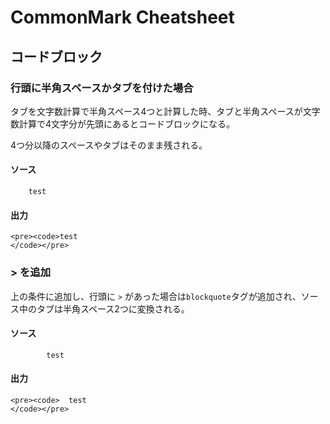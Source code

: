 # CommonMark Cheatsheet

## コードブロック

### 行頭に半角スペースかタブを付けた場合

タブを文字数計算で半角スペース4つと計算した時、タブと半角スペースが文字数計算で4文字分が先頭にあるとコードブロックになる。

4つ分以降のスペースやタブはそのまま残される。

#### ソース

```
    test
```

#### 出力
```
<pre><code>test
</code></pre>
```

### > を追加

上の条件に追加し、行頭に `>` があった場合は`blockquote`タグが追加され、ソース中のタブは半角スペース2つに変換される。

#### ソース

```
		test
```

#### 出力
```
<pre><code>  test
</code></pre>
```
